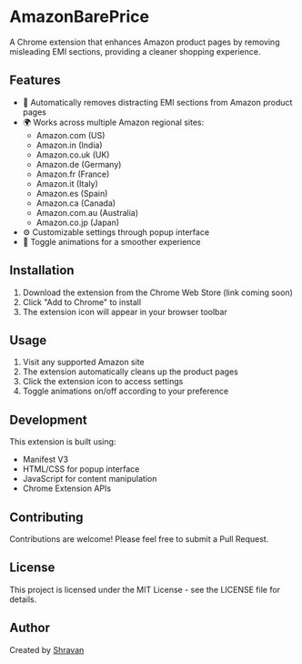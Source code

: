 # AmazonBarePrice

A Chrome extension that enhances Amazon product pages by removing misleading EMI sections, providing a cleaner shopping experience.

## Features

- 🧹 Automatically removes distracting EMI sections from Amazon product pages
- 🌍 Works across multiple Amazon regional sites:
  - Amazon.com (US)
  - Amazon.in (India)
  - Amazon.co.uk (UK)
  - Amazon.de (Germany)
  - Amazon.fr (France)
  - Amazon.it (Italy)
  - Amazon.es (Spain)
  - Amazon.ca (Canada)
  - Amazon.com.au (Australia)
  - Amazon.co.jp (Japan)
- ⚙️ Customizable settings through popup interface
- 🎯 Toggle animations for a smoother experience

## Installation

1. Download the extension from the Chrome Web Store (link coming soon)
2. Click "Add to Chrome" to install
3. The extension icon will appear in your browser toolbar

## Usage

1. Visit any supported Amazon site
2. The extension automatically cleans up the product pages
3. Click the extension icon to access settings
4. Toggle animations on/off according to your preference

## Development

This extension is built using:
- Manifest V3
- HTML/CSS for popup interface
- JavaScript for content manipulation
- Chrome Extension APIs

## Contributing

Contributions are welcome! Please feel free to submit a Pull Request.

## License

This project is licensed under the MIT License - see the LICENSE file for details.

## Author

Created by [Shravan](https://github.com/myselfshravan)